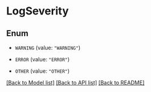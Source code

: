 # LogSeverity

## Enum


* `WARNING` (value: `"WARNING"`)

* `ERROR` (value: `"ERROR"`)

* `OTHER` (value: `"OTHER"`)


[[Back to Model list]](../README.md#documentation-for-models) [[Back to API list]](../README.md#documentation-for-api-endpoints) [[Back to README]](../README.md)


